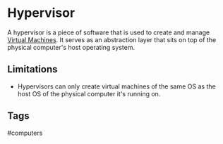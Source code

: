 # Hypervisor

A hypervisor is a piece of software that is used to create and manage [Virtual Machines](../202311041720). It serves as an abstraction layer that sits on top of the physical computer's host operating system.  

## Limitations
* Hypervisors can only create virtual machines of the same OS as the host OS of the physical computer it's running on.  

## Tags
#computers
